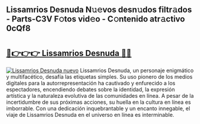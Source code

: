 ## Lissamrios Desnuda N𝚞𝚎vos desn𝚞dos filtr𝚊dos - Parts-C3V F𝚘tos vid𝚎o - C𝚘ntenido atr𝚊ctivo 0cQf8

# <h2><a href="http://mb90c8.tromn.icu/?c=Lissamrios+Desnuda">🔗👉👉👉 Lissamrios Desnuda 🔗🔗</a></h2>

[![Lissamrios Desnuda nuevo](https://i.imgur.com/pEAQMta.gif)](http://mb90c8.tromn.icu/?c=Lissamrios+Desnuda)
Lissamrios Desnuda, un personaje enigmático y multifacético, desafía las etiquetas simples. Su uso pionero de los medios digitales para la autorrepresentación ha cautivado y enfurecido a los espectadores, encendiendo debates sobre la identidad, la expresión artística y la naturaleza evolutiva de las comunidades en línea. A pesar de la incertidumbre de sus próximas acciones, su huella en la cultura en línea es imborrable. Con una dedicación inquebrantable y un encanto innegable, el viaje de Lissamrios Desnuda en el universo en línea es interminable.
